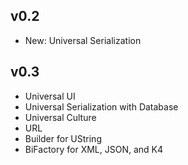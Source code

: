 ## v0.2
* New: Universal Serialization

## v0.3
* Universal UI
* Universal Serialization with Database
* Universal Culture
* URL
* Builder for UString
* BiFactory for XML, JSON, and K4
